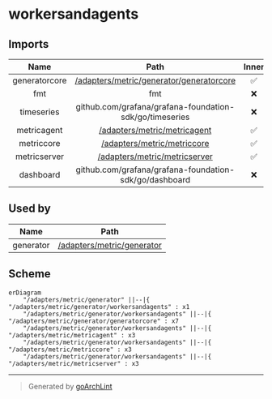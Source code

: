 # workersandagents

## Imports

|     Name      |                             Path                             | Inner | Count |
|:-------------:|:------------------------------------------------------------:|:-----:|:-----:|
| generatorcore | [/adapters/metric/generator/generatorcore](generatorcore.md) |  ✅   |   7   |
|      fmt      |                             fmt                              |  ❌   |   6   |
|  timeseries   |   github.com/grafana/grafana-foundation-sdk/go/timeseries    |  ❌   |   6   |
|  metricagent  |      [/adapters/metric/metricagent](../metricagent.md)       |  ✅   |   3   |
|  metriccore   |       [/adapters/metric/metriccore](../metriccore.md)        |  ✅   |   3   |
| metricserver  |     [/adapters/metric/metricserver](../metricserver.md)      |  ✅   |   3   |
|   dashboard   |    github.com/grafana/grafana-foundation-sdk/go/dashboard    |  ❌   |   1   |

## Used by

|   Name    |                     Path                      |
|:---------:|:---------------------------------------------:|
| generator | [/adapters/metric/generator](../generator.md) |

## Scheme

```mermaid
erDiagram
    "/adapters/metric/generator" ||--|{ "/adapters/metric/generator/workersandagents" : x1
    "/adapters/metric/generator/workersandagents" ||--|{ "/adapters/metric/generator/generatorcore" : x7
    "/adapters/metric/generator/workersandagents" ||--|{ "/adapters/metric/metricagent" : x3
    "/adapters/metric/generator/workersandagents" ||--|{ "/adapters/metric/metriccore" : x3
    "/adapters/metric/generator/workersandagents" ||--|{ "/adapters/metric/metricserver" : x3
```

---

> Generated by [goArchLint](https://github.com/gbh007/goarchlint)
